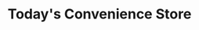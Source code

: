 ---
title: "Today's Convenience Store"
url: /christon-bank/todays-convenience-store/
shop: Lebensmittel
---
